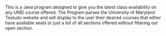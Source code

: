 This is a Java program designed to give you the latest class availability on any UMD course offered. The Program parses the University of Maryland Testudo website and will display to the user their desired courses that  either have available seats or just a list of all sections offered without filtering out open section.
